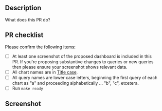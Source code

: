 ## Description
What does this PR do?

## PR checklist

Please confirm the following items:
- [ ] At least one screenshot of the proposed dashboard is included in this PR. If you're proposing substantive changes to queries or new queries then please ensure your screenshot shows relevant data.
- [ ] All chart names are in [Title case](https://en.wikipedia.org/wiki/Title_case).
- [ ] All query names are lower case letters, beginning the first query of each chart as "a" and proceeding alphabetically ... "b", "c", etcetera.
- [ ] Run `make ready`

## Screenshot
